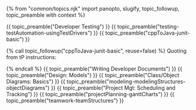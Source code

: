 {% from "common/topics.njk" import panopto, slugify, topic_followup, topic_preamble with context %}

{{ topic_preamble("Developer Testing") }}
{{ topic_preamble("testing-testAutomation-usingTestDrivers") }}
{{ topic_preamble("cppToJava-junit-basic") }}
<!-- ---------------------------------------------------------------------------- -->
{% call topic_followup("cppToJava-junit-basic", reuse=false) %}
Quoting from tP instructions:
<blockquote>

<include src="../../admin/tp-tasks-fragment.md#desc_add_junit_tests" />
</blockquote>
{% endcall %}
<!-- ---------------------------------------------------------------------------- -->
{{ topic_preamble("Writing Developer Documents") }}
{{ topic_preamble("Design: Models") }}
{{ topic_preamble("Class/Object Diagrams: Basics") }}
{{ topic_preamble("modeling-modelingStructures-objectDiagrams") }}
{{ topic_preamble("Project Mgt: Scheduling and Tracking") }}
{{ topic_preamble("projectPlanning-ganttCharts") }}
{{ topic_preamble("teamwork-teamStructures") }}
